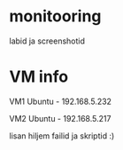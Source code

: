 # monitooring
labid ja screenshotid



# VM info
VM1 Ubuntu - 192.168.5.232

VM2 Ubuntu - 192.168.5.217


lisan hiljem failid ja skriptid :)

